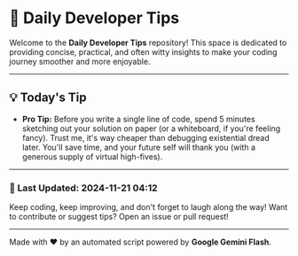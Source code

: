 
# 🌟 Daily Developer Tips

Welcome to the **Daily Developer Tips** repository! This space is dedicated to providing concise, practical, and often witty insights to make your coding journey smoother and more enjoyable.

---

## 💡 Today's Tip

- **Pro Tip:**  Before you write a single line of code, spend 5 minutes sketching out your solution on paper (or a whiteboard, if you're feeling fancy).  Trust me, it's way cheaper than debugging existential dread later.  You'll save time, and your future self will thank you (with a generous supply of virtual high-fives).

---

### 📅 Last Updated: 2024-11-21 04:12

Keep coding, keep improving, and don't forget to laugh along the way! Want to contribute or suggest tips? Open an issue or pull request!

---

Made with ❤️ by an automated script powered by **Google Gemini Flash**.
